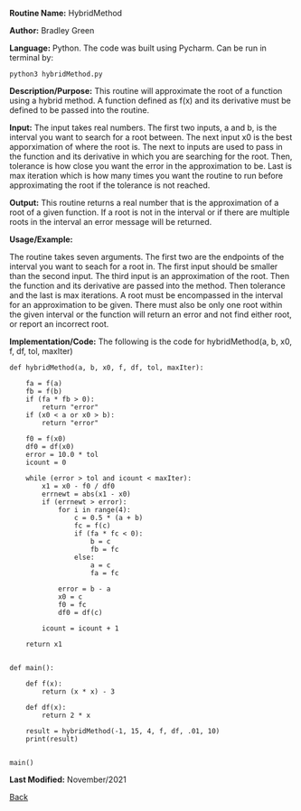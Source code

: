 
**Routine Name:**           HybridMethod

**Author:** Bradley Green

**Language:** Python. The code was built using Pycharm. Can be run in terminal by:


    python3 hybridMethod.py


**Description/Purpose:** This routine will approximate the root of a function using a hybrid method.  A function defined as f(x) and its derivative must be defined
 to be passed into the routine. 

**Input:** The input takes real numbers.  The first two inputs, a and b, is the interval you want to search for a root between. The next input x0 is the 
best apporximation of where the root is.  The next to inputs are used to pass in the function and its derivative in which you are searching for the root.
Then, tolerance is how close you want the error in the approximation to be.  Last is max iteration which is how many times you want 
the routine to run before approximating the root if the tolerance is not reached. 

**Output:** This routine returns a real number that is the approximation of a root of a given function. If a root is not in the interval or if there 
are multiple roots in the interval an error message will be returned. 

**Usage/Example:**

The routine takes seven arguments. The first two are the endpoints of the interval you want to seach for a root in.  The first input should be smaller than the 
second input.  The third input is an approximation of the root.  Then the function and its derivative are passed into the method.
Then tolerance and the last is max iterations.  A root must be encompassed in the interval for an approximation to be given.
 There must also be only one root within the given interval or the function will return an error and not find either root, or report an incorrect root. 



**Implementation/Code:** The following is the code for hybridMethod(a, b, x0, f, df, tol, maxIter)


    
    def hybridMethod(a, b, x0, f, df, tol, maxIter):

        fa = f(a)
        fb = f(b)
        if (fa * fb > 0):
            return "error"
        if (x0 < a or x0 > b):
            return "error"

        f0 = f(x0)
        df0 = df(x0)
        error = 10.0 * tol
        icount = 0

        while (error > tol and icount < maxIter):
            x1 = x0 - f0 / df0
            errnewt = abs(x1 - x0)
            if (errnewt > error):
                for i in range(4):
                    c = 0.5 * (a + b)
                    fc = f(c)
                    if (fa * fc < 0):
                        b = c
                        fb = fc
                    else:
                        a = c
                        fa = fc

                error = b - a
                x0 = c
                f0 = fc
                df0 = df(c)

            icount = icount + 1

        return x1


    def main():

        def f(x):
            return (x * x) - 3

        def df(x):
            return 2 * x

        result = hybridMethod(-1, 15, 4, f, df, .01, 10)
        print(result)


    main()

    


**Last Modified:** November/2021

[Back](../README.md)
